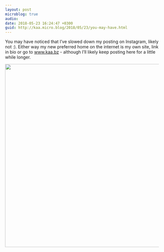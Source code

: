 ```yaml
---
layout: post
microblog: true
audio: 
date: 2018-05-23 16:24:47 +0300
guid: http://kaa.micro.blog/2018/05/23/you-may-have.html
---
```

You may have noticed that I’ve slowed down my posting on Instagram, likely not :). Either way my new preferred home on the internet is my own site, link in bio or go to www.kaa.bz - although I’ll likely keep posting here for a little while longer.

<img src="http://micro.kaa.bz/uploads/2018/2467065ba1.jpg" width="600" height="600" />
